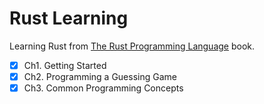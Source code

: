 # Rust Learning

Learning Rust from [The Rust Programming Language](https://doc.rust-lang.org/book/title-page.html) book.

- [x] Ch1. Getting Started
- [x] Ch2. Programming a Guessing Game
- [x] Ch3. Common Programming Concepts

